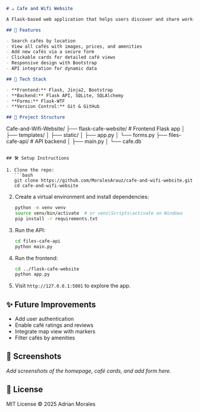 ```markdown
# ☕ Cafe and Wifi Website

A Flask-based web application that helps users discover and share work-friendly cafés with WiFi across London. Built with Flask, SQLAlchemy, Bootstrap, and a custom API.

## 🚀 Features

- Search cafés by location
- View all cafés with images, prices, and amenities
- Add new cafés via a secure form
- Clickable cards for detailed café views
- Responsive design with Bootstrap
- API integration for dynamic data

## 🧰 Tech Stack

- **Frontend:** Flask, Jinja2, Bootstrap
- **Backend:** Flask API, SQLite, SQLAlchemy
- **Forms:** Flask-WTF
- **Version Control:** Git & GitHub

## 📁 Project Structure

```
Cafe-and-Wifi-Website/
├── flask-cafe-website/   # Frontend Flask app
│   ├── templates/
│   ├── static/
│   ├── app.py
│   └── forms.py
├── files-cafe-api/       # API backend
│   ├── main.py
│   └── cafe.db
```

## 🛠️ Setup Instructions

1. Clone the repo:
   ```bash
   git clone https://github.com/MoralesArauz/cafe-and-wifi-website.git
   cd cafe-and-wifi-website
   ```

2. Create a virtual environment and install dependencies:
   ```bash
   python -m venv venv
   source venv/bin/activate  # or venv\Scripts\activate on Windows
   pip install -r requirements.txt
   ```

3. Run the API:
   ```bash
   cd files-cafe-api
   python main.py
   ```

4. Run the frontend:
   ```bash
   cd ../flask-cafe-website
   python app.py
   ```

5. Visit `http://127.0.0.1:5001` to explore the app.

## ✨ Future Improvements

- Add user authentication
- Enable café ratings and reviews
- Integrate map view with markers
- Filter cafés by amenities

## 📸 Screenshots

_Add screenshots of the homepage, café cards, and add form here._

## 📄 License

MIT License © 2025 Adrian Morales
